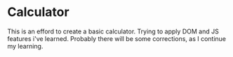 # Calculator

This is an efford to create a basic calculator. Trying to apply DOM and JS features i've learned. 
Probably there will be some corrections, as I continue my learning. 
